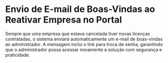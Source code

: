 # Envio de E-mail de Boas-Vindas ao Reativar Empresa no Portal

Sempre que uma empresa que estava cancelada tiver novas licenças contratadas, o sistema enviará automaticamente um e-mail de boas-vindas ao administrador. A mensagem inclui o link para troca de senha, garantindo que o administrador possa acessar novamente a solução com segurança e praticidade.
